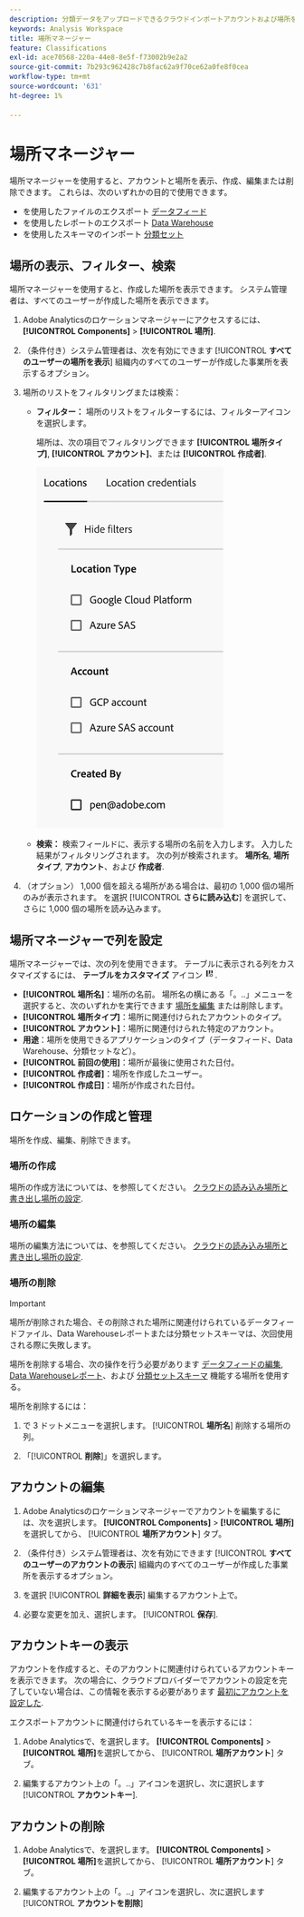 ```yaml
---
description: 分類データをアップロードできるクラウドインポートアカウントおよび場所を設定します
keywords: Analysis Workspace
title: 場所マネージャー
feature: Classifications
exl-id: ace70568-220a-44e8-8e5f-f73002b9e2a2
source-git-commit: 7b293c962428c7b8fac62a9f70ce62a0fe8f0cea
workflow-type: tm+mt
source-wordcount: '631'
ht-degree: 1%

---
```


# 場所マネージャー

場所マネージャーを使用すると、アカウントと場所を表示、作成、編集または削除できます。 これらは、次のいずれかの目的で使用できます。

* を使用したファイルのエクスポート [データフィード](/help/export/analytics-data-feed/create-feed.md)
* を使用したレポートのエクスポート [Data Warehouse](/help/export/data-warehouse/create-request/dw-request-report-destinations.md)
* を使用したスキーマのインポート [分類セット](/help/components/classifications/sets/overview.md)

## 場所の表示、フィルター、検索

場所マネージャーを使用すると、作成した場所を表示できます。 システム管理者は、すべてのユーザーが作成した場所を表示できます。

1. Adobe Analyticsのロケーションマネージャーにアクセスするには、 **[!UICONTROL Components]** > **[!UICONTROL 場所]**.

1. （条件付き）システム管理者は、次を有効にできます [!UICONTROL **すべてのユーザーの場所を表示**] 組織内のすべてのユーザーが作成した事業所を表示するオプション。 <!-- Maybe add a screenshot? This is new functionality -->

1. 場所のリストをフィルタリングまたは検索：

   * **フィルター：** 場所のリストをフィルターするには、フィルターアイコンを選択します。

     場所は、次の項目でフィルタリングできます **[!UICONTROL 場所タイプ]**, **[!UICONTROL アカウント]**、または **[!UICONTROL 作成者]**.

     ![場所フィルター](assets/locations-filters.png)

   * **検索：** 検索フィールドに、表示する場所の名前を入力します。 入力した結果がフィルタリングされます。 次の列が検索されます。 **場所名**, **場所タイプ**, **アカウント**、および **作成者**.

1. （オプション） 1,000 個を超える場所がある場合は、最初の 1,000 個の場所のみが表示されます。 を選択 [!UICONTROL **さらに読み込む**] を選択して、さらに 1,000 個の場所を読み込みます。

## 場所マネージャーで列を設定

場所マネージャーでは、次の列を使用できます。 テーブルに表示される列をカスタマイズするには、 **テーブルをカスタマイズ** アイコン ![テーブルアイコンのカスタマイズ](assets/customize-table-icon.png).

* **[!UICONTROL 場所名]**：場所の名前。 場所名の横にある「。..」メニューを選択すると、次のいずれかを実行できます [場所を編集](/help/components/locations/configure-import-locations.md) または削除します。
* **[!UICONTROL 場所タイプ]**：場所に関連付けられたアカウントのタイプ。
* **[!UICONTROL アカウント]**：場所に関連付けられた特定のアカウント。
* **用途**：場所を使用できるアプリケーションのタイプ（データフィード、Data Warehouse、分類セットなど）。
* **[!UICONTROL 前回の使用]**：場所が最後に使用された日付。
* **[!UICONTROL 作成者]**：場所を作成したユーザー。
* **[!UICONTROL 作成日]**：場所が作成された日付。

## ロケーションの作成と管理

場所を作成、編集、削除できます。

### 場所の作成

場所の作成方法については、を参照してください。 [クラウドの読み込み場所と書き出し場所の設定](/help/components/locations/configure-import-locations.md).

<!-- Do I need to add some steps here about how to create a location and then assign that location to be used with DF, DW, or Classifications sets? Need to hear back from Ron and team whether we are including this functionality -->

### 場所の編集

場所の編集方法については、を参照してください。 [クラウドの読み込み場所と書き出し場所の設定](/help/components/locations/configure-import-locations.md).

### 場所の削除

>[!IMPORTANT]
>
>場所が削除された場合、その削除された場所に関連付けられているデータフィードファイル、Data Warehouseレポートまたは分類セットスキーマは、次回使用される際に失敗します。
>
>場所を削除する場合、次の操作を行う必要があります [データフィードの編集](/help/export/analytics-data-feed/create-feed.md), [Data Warehouseレポート](/help/export/data-warehouse/create-request/dw-request-report-destinations.md)、および [分類セットスキーマ](/help/components/classifications/sets/manage/schema.md) 機能する場所を使用する。

場所を削除するには：

1. で 3 ドットメニューを選択します。 [!UICONTROL **場所名**] 削除する場所の列。

1. 「[!UICONTROL **削除**]」を選択します。

## アカウントの編集

1. Adobe Analyticsのロケーションマネージャーでアカウントを編集するには、次を選択します。 **[!UICONTROL Components]** > **[!UICONTROL 場所]**&#x200B;を選択してから、 [!UICONTROL **場所アカウント**] タブ。

1. （条件付き）システム管理者は、次を有効にできます [!UICONTROL **すべてのユーザーのアカウントの表示**] 組織内のすべてのユーザーが作成した事業所を表示するオプション。 <!-- Maybe add a screenshot? This is new functionality -->


1. を選択 [!UICONTROL **詳細を表示**] 編集するアカウント上で。

1. 必要な変更を加え、選択します。 [!UICONTROL **保存**].

## アカウントキーの表示

アカウントを作成すると、そのアカウントに関連付けられているアカウントキーを表示できます。 次の場合に、クラウドプロバイダーでアカウントの設定を完了していない場合は、この情報を表示する必要があります [最初にアカウントを設定した](/help/components/locations/configure-import-accounts.md).

エクスポートアカウントに関連付けられているキーを表示するには：

1. Adobe Analyticsで、を選択します。 **[!UICONTROL Components]** > **[!UICONTROL 場所]**&#x200B;を選択してから、 [!UICONTROL **場所アカウント**] タブ。

1. 編集するアカウント上の「。..」アイコンを選択し、次に選択します [!UICONTROL **アカウントキー**].

## アカウントの削除

1. Adobe Analyticsで、を選択します。 **[!UICONTROL Components]** > **[!UICONTROL 場所]**&#x200B;を選択してから、 [!UICONTROL **場所アカウント**] タブ。

1. 編集するアカウント上の「。..」アイコンを選択し、次に選択します [!UICONTROL **アカウントを削除**]
